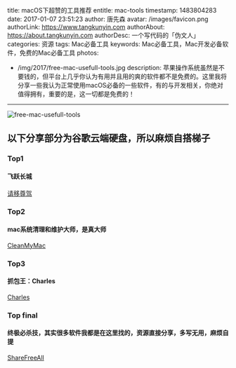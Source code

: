 title: macOS下超赞的工具推荐
entitle: mac-tools
timestamp: 1483804283
date: 2017-01-07 23:51:23
author: 唐先森
avatar: /images/favicon.png
authorLink: https://www.tangkunyin.com
authorAbout: https://about.tangkunyin.com
authorDesc: 一个写代码的「伪文人」
categories: 资源
tags: Mac必备工具
keywords: Mac必备工具，Mac开发必备软件，免费的Mac必备工具
photos: 
  - /img/2017/free-mac-usefull-tools.jpg
description: 苹果操作系统虽然是不要钱的，但平台上几乎你认为有用并且用的爽的软件都不是免费的。这里我将分享一些我认为正常使用macOS必备的一些软件，有的与开发相关，你绝对值得拥有，重要的是，这一切都是免费的！
---


![free-mac-usefull-tools](/img/2017/free-mac-usefull-tools.jpg)

## 以下分享部分为谷歌云端硬盘，所以麻烦自搭梯子

### Top1

#### 飞跃长城

[请移尊驾](https://shuoit.net/cross_fire/)


### Top2

#### mac系统清理和维护大师，是真大师

[CleanMyMac](https://drive.google.com/open?id=0B_sCr1xFx7wucW53TGNNeUZwcXc) 

### Top3

#### 抓包王：Charles

[Charles](http://xclient.info/s/charles.html)

### Top final

#### 终极必杀技，其实很多软件我都是在这里找的，资源直接分享，多写无用，麻烦自提

[ShareFreeAll](http://sharefreeall.com/)









